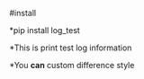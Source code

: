 #install


*pip install log_test


*This is print test log information

*You **can** custom difference style